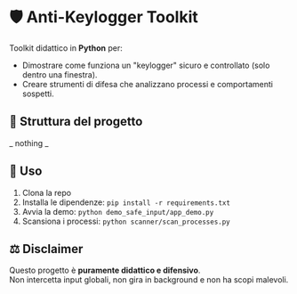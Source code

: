 # 🛡️ Anti-Keylogger Toolkit

Toolkit didattico in **Python** per:
- Dimostrare come funziona un "keylogger" sicuro e controllato (solo dentro una finestra).
- Creare strumenti di difesa che analizzano processi e comportamenti sospetti.

## 📂 Struttura del progetto
_ nothing _

## 🚀 Uso
1. Clona la repo
2. Installa le dipendenze: `pip install -r requirements.txt`
3. Avvia la demo: `python demo_safe_input/app_demo.py`
4. Scansiona i processi: `python scanner/scan_processes.py`

## ⚖️ Disclaimer
Questo progetto è **puramente didattico e difensivo**.  
Non intercetta input globali, non gira in background e non ha scopi malevoli.
